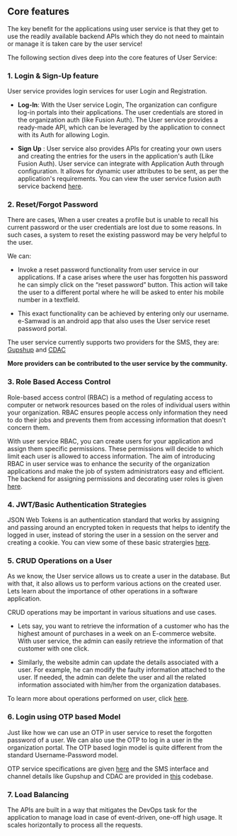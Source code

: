 ## Core features

The key benefit for the applications using user service is that they get to use the readily available backend APIs which they do not need to maintain or manage it is taken care by the user service! 

The following section dives deep into the core features of User Service:

### 1. Login & Sign-Up feature

User service provides login services for user Login and Registration. 

- **Log-In**: With the User service Login, The organization can configure log-in portals into their  applications. The user credentials are stored in the organization auth (like Fusion Auth). The User service provides a ready-made API, which can be leveraged by the application to connect with its Auth for allowing Login.

- **Sign Up** : User service also provides APIs for creating your own users and creating the entries for the users in the application's auth (Like Fusion Auth). User service can integrate with Application Auth through configuration. It allows for dynamic user attributes to be sent, as per the application's requirements. You can view the user service fusion auth service backend [here](/src/admin/fusionauth/).

### 2. Reset/Forgot Password 

There are cases, When a user creates a profile but is unable to recall his current password or the user credentials are lost due to some reasons. In such cases, a system to reset the existing password may be very helpful to the user. 

We can:

- Invoke a reset password functionality from user service in our applications. If a case arises where the user has forgotten his password he can simply click on the “reset password” button. This action will take the user to a different portal where he will be asked to enter his mobile number in a textfield.

- This exact functionality can be achieved by entering only our username. e-Samwad is an android app that also uses the User service reset password portal.

The user service currently supports two providers for the SMS, they are:
[Gupshup](/src/user/sms/gupshup/) and [CDAC](/src/user/sms/cdac/)

**More providers can be contributed to the user service by the community.**

### 3. Role Based Access Control

Role-based access control (RBAC) is a method of regulating access to computer or network resources based on the roles of individual users within your organization. RBAC ensures people access only information they need to do their jobs and prevents them from accessing information that doesn't concern them.

With user service RBAC, you can create users for your application and assign them specific permissions. These permissions will decide to which limit each user is allowed to access information. The aim of introducing RBAC in user service was to enhance the security of the organization applications and make the job of system administrators easy and efficient. The backend for assigning permissions and decorating user roles is given [here](/src/admin/admin.controller.ts).

### 4. JWT/Basic Authentication Strategies

JSON Web Tokens is an authentication standard that works by assigning and passing around an encrypted token in requests that helps to identify the logged in user, instead of storing the user in a session on the server and creating a cookie. You can view some of these basic stratergies [here](/src/auth/auth-basic.strategy.ts).

### 5. CRUD Operations on a User

As we know, the User service allows us to create a user in the database. But with that, it also allows us to perform various actions on the created user. Lets learn about the importance of other operations in a software application.

CRUD operations may be important in various situations and use cases. 

- Lets say, you want to retrieve the information of a customer who has the highest amount of purchases in a week on an E-commerce website. With user service, the admin can easily retrieve the information of that customer with one click.

- Similarly, the website admin can update the details associated with a user. For example, he can modify the faulty information attached to the user. If needed, the admin can delete the user and all the related information associated with him/her from the organization databases. 

To learn more about operations performed on user, click [here](/src/user/user-db/).

### 6. Login using OTP based Model

Just like how we can use an OTP in user service to reset the forgotten password of a user. We can also use the OTP to log in a user in the organization portal. The OTP based login model is quite different from the standard Username-Password model.

OTP service specifications are given [here](/src/dst/otp/) and the SMS interface and channel details like Gupshup and CDAC are provided in  [this](/src/dst/sms/) codebase.

### 7. Load Balancing  

The APIs are built in a way that mitigates the DevOps task for the application to manage load in case of event-driven, one-off high usage. It scales horizontally to process all the requests.
 


